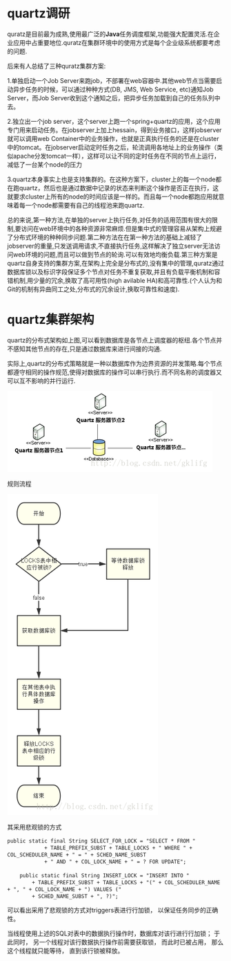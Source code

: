 # quartz调研

quratz是目前最为成熟,使用最广泛的**Java**任务调度框架,功能强大配置灵活.在企业应用中占重要地位.quratz在集群环境中的使用方式是每个企业级系统都要考虑的问题.

后来有人总结了三种quratz集群方案:

1.单独启动一个Job Server来跑job，不部署在web容器中.其他web节点当需要启动异步任务的时候，可以通过种种方式\(DB, JMS, Web Service, etc\)通知Job Server，而Job Server收到这个通知之后，把异步任务加载到自己的任务队列中去。

2.独立出一个job server，这个server上跑一个spring+quartz的应用，这个应用专门用来启动任务。在jobserver上加上hessain，得到业务接口，这样jobserver就可以调用web Container中的业务操作，也就是正真执行任务的还是在cluster中的tomcat。在jobserver启动定时任务之后，轮流调用各地址上的业务操作（类似apache分发tomcat一样），这样可以让不同的定时任务在不同的节点上运行，减低了一台某个node的压力

3.quartz本身事实上也是支持集群的。在这种方案下，cluster上的每一个node都在跑quartz，然后也是通过数据中记录的状态来判断这个操作是否正在执行，这就要求cluster上所有的node的时间应该是一样的。而且每一个node都跑应用就意味着每一个node都需要有自己的线程池来跑quartz.

总的来说,第一种方法,在单独的server上执行任务,对任务的适用范围有很大的限制,要访问在web环境中的各种资源非常麻烦.但是集中式的管理容易从架构上规避了分布式环境的种种同步问题.第二种方法在在第一种方法的基础上减轻了jobserver的重量,只发送调用请求,不直接执行任务,这样解决了独立server无法访问web环境的问题,而且可以做到节点的轮询.可以有效地均衡负载.第三种方案是quartz自身支持的集群方案,在架构上完全是分布式的,没有集中的管理,quratz通过数据库锁以及标识字段保证多个节点对任务不重复获取,并且有负载平衡机制和容错机制,用少量的冗余,换取了高可用性\(high avilable HA\)和高可靠性.\(个人认为和Git的机制有异曲同工之处,分布式的冗余设计,换取可靠性和速度\).

# quartz集群架构

quartz的分布式架构如上图,可以看到数据库是各节点上调度器的枢纽.各个节点并不感知其他节点的存在,只是通过数据库来进行间接的沟通.

实际上,quartz的分布式策略就是一种以数据库作为边界资源的并发策略.每个节点都遵守相同的操作规范,使得对数据库的操作可以串行执行.而不同名称的调度器又可以互不影响的并行运行.

![](/assets/20140606160024250.png)

规则流程

![](assets/20140606160107562.png)

其采用悲观锁的方式

```
public static final String SELECT_FOR_LOCK = "SELECT * FROM "
            + TABLE_PREFIX_SUBST + TABLE_LOCKS + " WHERE " + COL_SCHEDULER_NAME + " = " + SCHED_NAME_SUBST
            + " AND " + COL_LOCK_NAME + " = ? FOR UPDATE";

    public static final String INSERT_LOCK = "INSERT INTO "
        + TABLE_PREFIX_SUBST + TABLE_LOCKS + "(" + COL_SCHEDULER_NAME + ", " + COL_LOCK_NAME + ") VALUES (" 
        + SCHED_NAME_SUBST + ", ?)"; 

```

可以看出采用了悲观锁的方式对triggers表进行行加锁， 以保证任务同步的正确性。

当线程使用上述的SQL对表中的数据执行操作时，数据库对该行进行行加锁； 于此同时， 另一个线程对该行数据执行操作前需要获取锁， 而此时已被占用， 那么这个线程就只能等待， 直到该行锁被释放。

